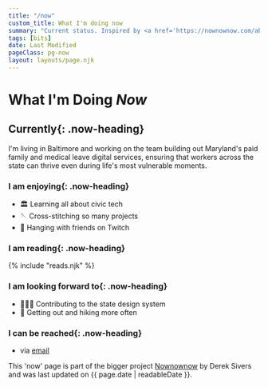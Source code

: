 ```yaml
---
title: "/now"
custom_title: What I'm doing now
summary: "Current status. Inspired by <a href='https://nownownow.com/about'>https://nownownow.com/about</a>."
tags: [bits]
date: Last Modified
pageClass: pg-now
layout: layouts/page.njk
---
```


<h1 class="page-heading page-heading--alt">What I'm Doing <em class="u-block">Now</em></h1>

<section class="now-section">

## Currently{: .now-heading}

I'm living in Baltimore and working on the team building out Maryland's paid family and medical leave digital services, ensuring that workers across the state can thrive even during life's most vulnerable moments.

</section>

<section class="now-section">

### I am enjoying{: .now-heading}

- 🏛️ Learning all about civic tech
- 🪡 Cross-stitching so many projects
- 👾 Hanging with friends on Twitch

</section>

<section class="now-section">

### I am reading{: .now-heading}

{% include "reads.njk" %}

</section>

<section class="now-section">

### I am looking forward to{: .now-heading}

- 👩🏻‍💻 Contributing to the state design system
- 🥾 Getting out and hiking more often

</section>

<section class="now-section">

### I can be reached{: .now-heading}

- via [email](mailto:hello@angeliqueweger.com)

</section>

<footer class="now-footer">
  <p>This 'now' page is part of the bigger project <a href="https://nownownow.com/about">Nownownow</a> by Derek Sivers and was last updated on <time datetime="{{ page.date | htmlDateString }}" itemprop="datePublished">{{ page.date | readableDate }}</time>.</p>
</footer>
